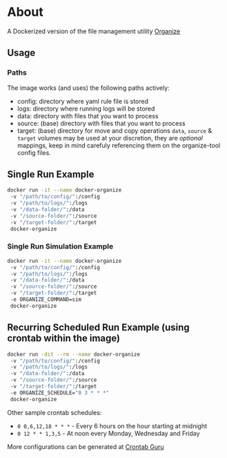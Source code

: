 # About

A Dockerized version of the file management utility [Organize](https://github.com/tfeldmann/organize)

## Usage

### Paths

The image works (and uses) the following paths actively:

- config: directory where yaml rule file is stored
- logs: directory where running logs will be stored
- data: directory with files that you want to process
- source: (base) directory with files that you want to process
- target: (base) directory for move and copy operations
`data`, `source` & `target` volumes may be used at your discretion, they are *optional* mappings, keep in mind carefuly referencing them on the organize-tool config files.

## Single Run Example

``` bash
docker run -it --name docker-organize
 -v "/path/to/config/":/config
 -v "/path/to/logs/":/logs
 -v "/data-folder/":/data
 -v "/source-folder/":/source
 -v "/target-folder/":/target
 docker-organize
```

### Single Run Simulation Example

``` bash
docker run -it --name docker-organize
 -v "/path/to/config/":/config
 -v "/path/to/logs/":/logs
 -v "/data-folder/":/data
 -v "/source-folder/":/source
 -v "/target-folder/":/target
 -e ORGANIZE_COMMAND=sim
 docker-organize
```

## Recurring Scheduled Run Example (using crontab within the image)

``` bash
docker run -dit --rm --name docker-organize
 -v "/path/to/config/":/config
 -v "/path/to/logs/":/logs
 -v "/data-folder/":/data
 -v "/source-folder/":/source
 -v "/target-folder/":/target
 -e ORGANIZE_SCHEDULE="0 3 * * *"
 docker-organize
```

Other sample crontab schedules:

- `0 0,6,12,18 * * *` - Every 6 hours on the hour starting at midnight
- `0 12 * * 1,3,5` - At noon every Monday, Wednesday and Friday

More configurations can be generated at [Crontab Guru](https://crontab.guru/#0_3_*_*_*)

